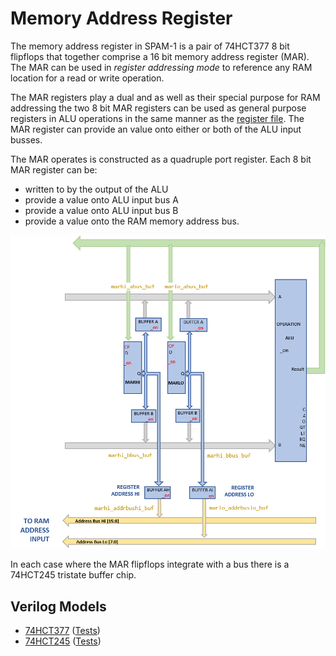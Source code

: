 # Memory Address Register

The memory address register in SPAM-1 is a pair of 74HCT377 8 bit flipflops that together comprise a 16 bit memory address register (MAR). The MAR can be used in _register addressing mode_ to reference any RAM location for a read or write operation. 

The MAR registers play a dual and as well as their special purpose for RAM addressing the two 8 bit MAR registers can be used as general purpose registers in ALU operations in the same manner as the [register file](register_file.md). The MAR register can provide an value onto either or both of the ALU input busses.

The MAR operates is constructed as a quadruple port register. Each 8 bit MAR register can be:
- written to by the output of the ALU
- provide a value onto ALU input bus A 
- provide a value onto ALU input bus B
- provide a value onto the RAM memory address bus.

![Memory address register blocks](memory_address_register_blocks.png)

In each case where the MAR flipflops integrate with a bus there is a 74HCT245 tristate buffer chip.

## Verilog Models

- [74HCT377](../verilog/74377/hct74377.v) ([Tests](../verilog/74377/test.v)) 
- [74HCT245](../verilog/74245/hct74245.v) ([Tests](../verilog/74245/test.v))